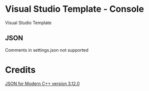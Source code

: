 # Visual Studio Template - Console 
Visual Studio Template

## JSON
Comments in settings.json not supported

# Credits
[JSON for Modern C++ version 3.12.0](https://github.com/nlohmann/json/releases/tag/v3.12.0)  